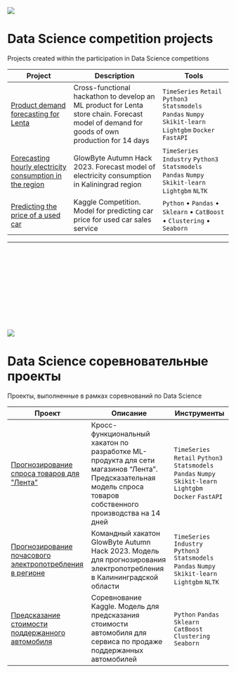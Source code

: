 
<a id='ENG'></a>
<a href="#RUS"><img src='https://img.shields.io/badge/ENG -Go to RUS description-blue'></a>

# Data Science competition projects
Projects created within the participation in Data Science competitions




Project | Description |  Tools |
----------------- |--------------- | ---------------- | 
[Product demand forecasting for Lenta](https://github.com/zdesia/data-competitions/tree/main/Lenta%20Hackathon%20Demand%20Forecasting) |Cross-functional hackathon to develop an ML product  for Lenta store chain. Forecast model of demand for goods of own production for 14 days|  `TimeSeries` `Retail` `Python3` `Statsmodels` `Pandas` `Numpy` `Skikit-learn` `Lightgbm` `Docker` `FastAPI`
[Forecasting hourly electricity consumption in the region](https://github.com/zdesia/data-competitions/tree/main/GlowByte%20Hackathon%20Electricity%20Consumption%20Forecasting) |  GlowByte Autumn Hack 2023.  Forecast model of electricity consumption in Kaliningrad region   |`TimeSeries` `Industry` `Python3` `Statsmodels` `Pandas` `Numpy` `Skikit-learn` `Lightgbm` `NLTK`
[Predicting the price of a used car](https://github.com/zdesia/data-competitions/tree/main/auto-price-kaggle) | Kaggle Competition. Model for predicting car price for used car sales service |  `Python` • `Pandas` • `Sklearn`  • `CatBoost` • `Clustering` • `Seaborn`

---

<br>
<br>
<br>
<br>
<br>
<br>
<br>
<br>
<br>
<br>

<a id='RUS'></a>
<a href="#ENG"><img src='https://img.shields.io/badge/RUS -Go to ENG description-blue'></a>

# Data Science соревновательные проекты
Проекты, выполненные в рамках соревнований по Data Science 

Проект  | Описание |  Инструменты| 
----------------- |--------------- | ---------------- | 
[Прогнозирование спроса товаров для "Лента"](https://github.com/zdesia/data-competitions/tree/main/Lenta%20Hackathon%20Demand%20Forecasting) | Кросс-функциональный хакатон по разработке ML-продукта для сети магазинов “Лента”. Предсказательная модель спроса товаров собственного производства на 14 дней |  `TimeSeries` `Retail` `Python3` `Statsmodels` `Pandas` `Numpy` `Skikit-learn` `Lightgbm` `Docker` `FastAPI`
[Прогнозирование почасового электропотребления в регионе](https://github.com/zdesia/data-competitions/tree/main/GlowByte%20Hackathon%20Electricity%20Consumption%20Forecasting) | Командный хакатон GlowByte Autumn Hack 2023. Модель для прогнозирования электропотребления в Калининградской области  | `TimeSeries` `Industry` `Python3` `Statsmodels` `Pandas` `Numpy` `Skikit-learn` `Lightgbm` `NLTK`
[Предсказание стоимости поддержанного автомобиля](https://github.com/zdesia/data-competitions/tree/main/auto-price-kaggle) | Соревнование Kaggle. Модель для предсказания стоимости автомобиля для сервиса по продаже поддержанных автомобилей |  `Python`  `Pandas`  `Sklearn`   `CatBoost`  `Clustering`  `Seaborn`


